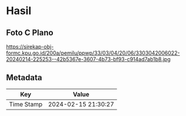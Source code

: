 # Hasil

## Foto C Plano

https://sirekap-obj-formc.kpu.go.id/200a/pemilu/ppwp/33/03/04/20/06/3303042006022-20240214-225253--42b5367e-3607-4b73-bf93-c914ad7ab1b8.jpg


## Metadata

| Key        | Value               |
| ---------- | ------------------- |
| Time Stamp | 2024-02-15 21:30:27 |



